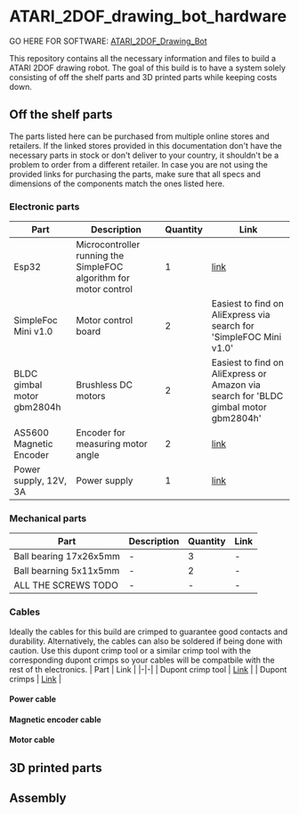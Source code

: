 # ATARI_2DOF_drawing_bot_hardware

GO HERE FOR SOFTWARE: [ATARI_2DOF_Drawing_Bot](https://github.com/Atarilab/ATARI_2DOF_Drawing_Bot)

This repository contains all the necessary information and files to build a ATARI 2DOF drawing robot.
The goal of this build is to have a system solely consisting of off the shelf parts and 3D printed parts while keeping costs down.

## Off the shelf parts

The parts listed here can be purchased from multiple online stores and retailers. If the linked stores provided in this documentation don't have the necessary parts in stock or don't deliver to your country, it shouldn't be a problem to order from a different retailer. In case you are not using the provided links for purchasing the parts, make sure that all specs and dimensions of the components match the ones listed here.

### Electronic parts

| Part | Description | Quantity | Link |
|-|-|-|-|
| Esp32 | Microcontroller running the SimpleFOC algorithm for motor control| 1 | [link](https://www.conrad.de/de/p/az-delivery-esp32-dev-kit-c-unverloetet-kompatibel-mit-arduino-850037836.html) |
| SimpleFoc Mini v1.0 | Motor control board | 2 | Easiest to find on AliExpress via search for 'SimpleFOC Mini v1.0' |
| BLDC gimbal motor gbm2804h | Brushless DC motors | 2 | Easiest to find on AliExpress or Amazon via search for 'BLDC gimbal motor gbm2804h' |
| AS5600 Magnetic Encoder | Encoder for measuring motor angle | 2 | [link](https://funduinoshop.com/elektronische-module/sensoren/bewegung-distanz/magnetinduktives-winkelmess-sensormodul-as5600) |
| Power supply, 12V, 3A | Power supply | 1 | [link](https://www.conrad.de/de/p/mean-well-gst36e12-p1j-steckernetzteil-festspannung-12-v-dc-3000-ma-36-w-1439200.html) |

### Mechanical parts

| Part | Description | Quantity | Link |
|-|-|-|-|
| Ball bearing 17x26x5mm | - | 3 | - |
| Ball bearning 5x11x5mm | - | 2 | - |
| ALL THE SCREWS TODO | - | - | - |

### Cables

Ideally the cables for this build are crimped to guarantee good contacts and durability. Alternatively, the cables can also be soldered if being done with caution.
Use this dupont crimp tool or a similar crimp tool with the corresponding dupont crimps so your cables will be compatbile with the rest of th electronics.
| Part | Link |
|-|-|
| Dupont crimp tool | [Link](https://www.berrybase.de/crimpzange-fuer-dupont-steckverbinder-an-kabel-awg-18-28) |
| Dupont crimps | [Link](https://www.berrybase.de/en/610-teiliges-dupont-crimp-steckverbinder-set-in-kunststoffbox) |

#### Power cable

#### Magnetic encoder cable

#### Motor cable

## 3D printed parts

## Assembly

